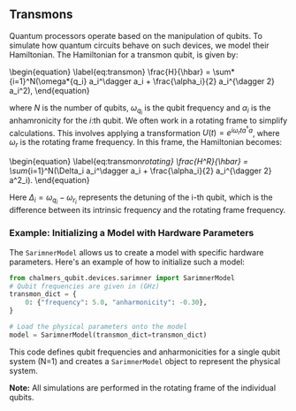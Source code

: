 ## Transmons

Quantum processors operate based on the manipulation of qubits. To simulate how quantum circuits behave on such devices, we model their Hamiltonian. The Hamiltonian for a transmon qubit, is given by:

\begin{equation}
\label{eq:transmon}
\frac{H}{\hbar} = \sum*{i=1}^N(\omega*{q_i} a_i^\dagger a_i + \frac{\alpha_i}{2} a_i^{\dagger 2} a_i^2),
\end{equation}

where $N$ is the number of qubits, $\omega_{q_i}$ is the qubit frequency and $\alpha_i$ is the anhamronicity for the $i$:th qubit. We often work in a rotating frame to simplify calculations. This involves applying a transformation $U(t) = e^{i\omega_r t a^\dagger a}$, where $\omega_r$ is the rotating frame frequency. In this frame, the Hamiltonian becomes:

\begin{equation}
\label{eq:transmon*rotating}
\frac{H^R}{\hbar} = \sum*{i=1}^N(\Delta_i a_i^\dagger a_i + \frac{\alpha_i}{2} a_i^{\dagger 2} a^2_i).
\end{equation}

Here $\Delta_i = \omega_{q_i} - \omega_{r_i}$ represents the detuning of the i-th qubit, which is the difference between its intrinsic frequency and the rotating frame frequency.

### Example: Initializing a Model with Hardware Parameters

The `SarimnerModel` allows us to create a model with specific hardware parameters. Here's an example of how to initialize such a model:

```python
from chalmers_qubit.devices.sarimner import SarimnerModel
# Qubit frequencies are given in (GHz)
transmon_dict = {
    0: {"frequency": 5.0, "anharmonicity": -0.30},
}

# Load the physical parameters onto the model
model = SarimnerModel(transmon_dict=transmon_dict)
```

This code defines qubit frequencies and anharmonicities for a single qubit system (N=1) and creates a `SarimnerModel` object to represent the physical system.

**Note:** All simulations are performed in the rotating frame of the individual qubits.
